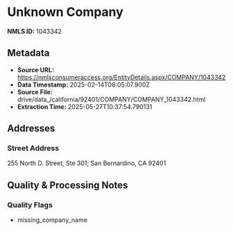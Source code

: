 # Unknown Company

**NMLS ID:** 1043342

## Metadata
- **Source URL:** https://nmlsconsumeraccess.org/EntityDetails.aspx/COMPANY/1043342
- **Data Timestamp:** 2025-02-14T08:05:07.900Z
- **Source File:** drive/data_/california/92401/COMPANY/COMPANY_1043342.html
- **Extraction Time:** 2025-05-27T10:37:54.790131

## Addresses
### Street Address
255 North D. Street, Ste 301; San Bernardino, CA 92401

## Quality & Processing Notes
### Quality Flags
- missing_company_name
